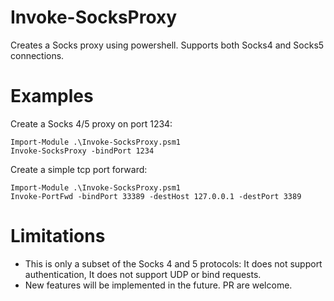 # Invoke-SocksProxy
Creates a Socks proxy using powershell.
Supports both Socks4 and Socks5 connections.

# Examples

Create a Socks 4/5 proxy on port 1234:
```
Import-Module .\Invoke-SocksProxy.psm1
Invoke-SocksProxy -bindPort 1234
```
Create a simple tcp port forward:
```
Import-Module .\Invoke-SocksProxy.psm1
Invoke-PortFwd -bindPort 33389 -destHost 127.0.0.1 -destPort 3389
```
# Limitations
- This is only a subset of the Socks 4 and 5 protocols: It does not support authentication, It does not support UDP or bind requests.
- New features will be implemented in the future. PR are welcome.


